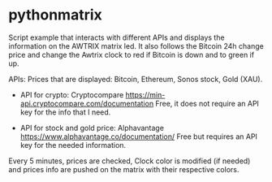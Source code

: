 # pythonmatrix

Script example that interacts with different APIs and displays the information on the AWTRIX matrix led.
It also follows the Bitcoin 24h change price and change the Awtrix clock to red if Bitcoin is down and to green if up.

APIs:
Prices that are displayed: Bitcoin, Ethereum, Sonos stock, Gold (XAU).

- API for crypto: Cryptocompare https://min-api.cryptocompare.com/documentation
Free, it does not require an API key for the info that I need.

- API for stock and gold price: Alphavantage https://www.alphavantage.co/documentation/
Free but requires an API key for the needed information.

Every 5 minutes, prices are checked, Clock color is modified (if needed) and prices info are pushed on the matrix with their respective colors.
